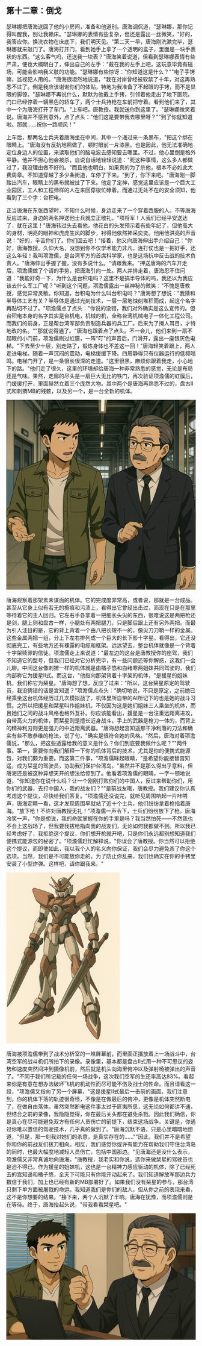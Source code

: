 ## 第十二章：倒戈
瑟琳娜把唐海送回了他的小房间，准备和他道别。唐海调侃道，"瑟琳娜，那你记得叫醒我，别让我赖床。"瑟琳娜的表情有些复杂，但还是露出一丝微笑，"好的，我答应你。换洗衣物在床底下，我们明天见。"第二天一早，唐海刚洗漱完毕，瑟琳娜就来敲门了。唐海打开门，看到她手上拿了一个透明的盒子，里面是一块手表状的东西。"这么客气吗，还送我一块表？"唐海笑着说道，但看到瑟琳娜表情有些严肃，便也大概明白了，伸出自己的左手："戴在我的左手上吧，这玩意毕竟有磁场，可能会影响我义肢的功能。"瑟琳娜有些惊讶："你知道这是什么？""电子手铐嘛，监视犯人用的。"唐海很坦然地说道，"我在对岸曾经被软禁了十年，对这再熟悉不过了。倒是我应该谢谢你们的体贴，特地为我准备了不起眼的手铐，而不是显眼的脚镣。"瑟琳娜不再说什么，默默为他戴上手铐，引领着他走出了地下医院。门口已经停着一辆黑色的轿车了，两个士兵持枪在车前把守着。看到他们来了，其中一个为唐海打开了车门。"上车吧，唐教授。我就送你到这里了。"瑟琳娜微笑着说。唐海并不感到意外，点了点头："他们这是要带我去哪里呀？""到了你就知道啦。那就......祝你一路顺风！"

上车后，那两名士兵夹着唐海坐在中间，其中一个递过来一条黑布，"把这个绑在眼睛上。"唐海没有反抗地照做了，顿时眼前一片漆黑。也是因此，他无法准确地定位身边人的位置，来读取他们的脑电波去感知要去哪里。不过，他心里倒是格外平静。他并不担心他会被杀，自说自话地轻轻说道："死这种事情，这么多人都做过了，我没理由做不好的。"而且他也明白，如果真的为了杀他，根本不必如此大费周章。不知道穿越了多少条街道，车停了下来。"到了，你下来吧。"唐海刚一脚踏出汽车，眼睛上的黑布就被扯了下来。他定了定神，感觉这里应该是一个巨大工业园区，工人和工程师样的人在来回穿梭忙碌着。而通过无处不在的安全须知，他看到了三个字：台积电。

正当唐海在东张西望时，不知什么时候，身边走来了一个穿着西服的人。不等唐海反应过来，身边的两名押送他士兵就立正敬礼，"项将军！人我们已经平安送达了，就在这里！"唐海转过头去看他，他花白的头发预示着有些年纪了，但他高大的身材，明亮的眼神和虎虎生风的脚步，衬得他依然神采奕奕。他用他洪亮的声音说："好的，辛苦你们了。你们回去吧！"接着，他又向唐海伸出手介绍自己："你好，唐海教授。久仰大名，没想到你不仅学术能力非凡，连打仗也是一把好手，还这么年轻！我叫项澹儒，是台湾军方的首席科学家，也是这场抗中反击战的技术负责人。"唐海伸出手握了握，没有多说什么。"请跟我来。"押送唐海的汽车开走后，项澹儒做了个请的手势，把唐海引向一处。两人并排走着，唐海忍不住问道："我能好奇一下，为什么是台积电吗？这里不是搞半导体的吗，我还以为我应该去什么军工厂呢？"听到这个问题，项澹儒露出一丝神秘的微笑："不愧是唐教授，感觉异常灵敏。你知道，台积电为什么叫台积电吗？"唐海想了想说："我猜和半导体工艺有关？半导体是通过光刻技术，一层一层地蚀刻堆积而成，起这个名字再贴切不过了。"项澹儒点了点头："你说的没错，我们对外确实是这么宣传的。但台积电本身的名字其实是台机电，机械的机，全称台湾机械电子一体化工程公司。而我们的前身，正是帮台湾军部负责制造兵器的兵工厂。后来为了掩人耳目，才特地改的名。""那就说得通了。"唐海也跟着点了点头。不一会儿，他们来到一扇不起眼的小门前，项澹儒刷过虹膜，一阵"叮"的声音后，门滑开，露出一座银灰色电梯。"下去至少十层，别走路了，锻炼身体也不差这一回！"唐海轻笑着跟上，两人走进电梯。随着一声沉闷的震动，电梯缓缓下降。四周静得只有仪器运行的低频嗡鸣。电梯门开了，是一条很长很深的走道。"这里很黑，麻烦你跟着我走，小心地下的路。"他们走了很久，这里的环境却给唐海一种非常熟悉的感觉，无论是布局还是气味。果然，走廊的尽头是一扇巨大无比的铁门，再次验证项澹儒的虹膜后，门缓缓打开，里面赫然立着三个庞然大物。其中两个是唐海再熟悉不过的，盘古II式和刺猬MB的残骸，以及另一个，是一台全新的机体。

<img src="./illustrations/48.png" />

唐海观察着那架素未谋面的机体。它的完成度非常高，或者说，那就是一台成品。甚至从它身上似有若无的擦痕和污渍上，看得出它曾经出击过，而现在只是在那里等待着它的主人回归。它左右手各拿着一把细长头尖的东西，很难说这是两把枪还是剑，腿上则和盘古一样，小腿处有两把腿刀，只是脚后跟上还有另外两把。而最为引人注目的是，它的背上背着一个由八把长短不一的，像尖刀刀鞘一样的金属。这些金属两把一组，分上下左右排列成一个巨大的长下影十字星。看得出，它还没彻底完工，有些地方还有裸露的电缆和框架。远远望去，整台机体就像是一个背着十字架赎罪的信徒。项澹儒走上来说道："最左边的这台是唐教授你的座驾，我们不知道它的型号，但我们已经对它分析完毕，有一些问题还等你解惑，这我们一会儿聊。中间这台像刺猬一样的机体就是由橘子悠和白绪寒两姐妹共同驾驶的，我们内部称它为援星II式。而这台，"他指向那架背着十字架的机体，"是援星的姐妹机，我们称它为栞星。"唐海想了想，反应了过来："所以，这台栞星原定的驾驶员，我没猜错的话是宫知遥？"项澹儒点点头："确切地说，不只是原定，之前她已经乘坐这台机体经历过几次模拟战了，机体里所自带的AI所记下的也是她的战斗习惯。之所以把援星和栞星叫作姐妹机，不仅因为这是她们姐妹三人乘坐的机体，而且她们之间的战斗风格也格外互补。你应该能看出，援星是一台注重远距离进攻，自带高火力的机体，而栞星则是擅长近身战斗，手上的武器是枪刀一体的，而背上的精神利刃则更是强力的中近距离武器。"唐海想起宫知遥那干净利落的刀法和确实有些不敢恭维的枪法，说了句，"确实是很符合她的风格。"然后，唐海对着项澹儒说，"那么，把这些透露给我的意义是什么？你们到底要我做什么呢？""两件事。第一，需要你向我们解释一下你的机体背后的技术，尤其是你的便携式能源包，对我们颇为重要。而这第二件事，"项澹儒眯起眼睛，"是希望你能接替宫知遥，成为栞星的驾驶员，协助我们保护台湾岛。"虽然并不是那么得出乎意料，但唐海还是被这种异想天开的想法给惊到了。他看着项澹儒的眼睛，一字一顿地说道，"你知道你在说什么吗？让一个刚刚打败你们的中国人，反过来帮助你们，用你们的武器，去打中国人，我的战友们？""是前战友哦，唐教授。我们建议你认真考虑这个提议，尽快给我们答复。"项澹儒还没说完，就听见周围响起一片咔嗒声，唐海定睛一看，这才发现周围早就站了近十个士兵，他们纷纷拿着枪指着唐海。"放下枪！不许对唐教授无礼！"项澹儒一声令下，士兵们纷纷放下了枪。唐海冷笑一声，"你是想说，我的命就掌握在你的手里是吗？我当然怕死——不然我也不会上这战场了，但我要我拔枪指向我的战友们，无论如何我都做不到。所以我已经考虑好了，我拒绝这个提议，你们想开枪就开吧，只是你们永远都别想知道我们便携式能源包的秘密了。"项澹儒赶忙解释说，"你误会了唐教授。你当然可以拒绝这个提议，而即使如此，我以我个人的名义向你保证，我们会尽力避免杀了你这个选项。当然，我们是不可能放你走的，为了防止你乱来，我们也确实在你的手铐里安装了小型炸弹。这样吧，请你跟我来。"

<img src="./illustrations/49.png" width=60% />

唐海被项澹儒带到了战术分析室的一堆屏幕前，而里面正播放着上一场战斗中，台湾空军的战斗机们所拍下的录像。录像里，基本都是盘古II式用一种不可思议的姿势和速度突然间冲到摄像机前，然后就是机头向海里俯冲以及弹射椅被弹出的声音了。"不同于我们所记载的任何一场战争，这次我们空军的生还率高达83%。看起来你是有意在想办法破坏飞机的机动性而尽可能不伤及战士的性命。而且请看这一段，"项澹儒又指向了另一个屏幕，"这是援星II式最后一击前的画面。我们注意到，你的机体下落的轨迹很奇怪，不像是在做最后的俯冲，更像是机体突然断电了，在做自由落体。虽然突然断电这件事太过于匪夷所思，这无论如何都讲不通，但结合之前的录像，我隐隐觉得，你在最后关头都在避免杀戮。因此我们确信，你是真心在尽可能避免双方有任何人员伤亡的前提下，结束这场战争。关键是，你通过你难以置信的驾驶技术，几乎真的做到了。"唐海沉默不语，只是心里暗暗地想道，"但是，那一刻我对她们的杀意，是真实存在的......""因此，我们并不是希望你和你的前战友们拔刀相向。相反，我们感觉你或许有能力在帮助我们守住台湾岛的同时，也最大幅度地减轻人员伤亡，包括中国那边。"见唐海还是没什么表示，项澹儒又非常真诚地向唐海，"唐教授，我老实和你说，选你来做栞星的驾驶员也是迫不得已。作为援星的姐妹机，这也是一台精神力感应驱动的机体，除了已经死去的宫知遥和橘子悠，全天下可能只有你能开动起来了。我们知道解放军那边兵力数倍于我们，加上也已经有新的MB部署好了。如果我们没有栞星的参与，那台湾只剩下单方面被屠戮的命运。我知道我们是你们的敌人，但从你之前的表现来看，这不是你想要的结果。"接下来，两个人沉默了半晌。唐海在犹豫，而项澹儒则是在等待。终于，唐海抬起头说，"带我看看栞星吧。"


<img src="./illustrations/56.png" />
